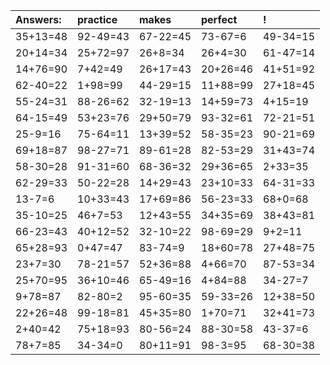 | Answers: | practice | makes | perfect | ! |
| :--- | :--- | :--- | :--- | :--- |
| 35+13=48 | 92-49=43 | 67-22=45 | 73-67=6 | 49-34=15 | 
| 20+14=34 | 25+72=97 | 26+8=34 | 26+4=30 | 61-47=14 | 
| 14+76=90 | 7+42=49 | 26+17=43 | 20+26=46 | 41+51=92 | 
| 62-40=22 | 1+98=99 | 44-29=15 | 11+88=99 | 27+18=45 | 
| 55-24=31 | 88-26=62 | 32-19=13 | 14+59=73 | 4+15=19 | 
| 64-15=49 | 53+23=76 | 29+50=79 | 93-32=61 | 72-21=51 | 
| 25-9=16 | 75-64=11 | 13+39=52 | 58-35=23 | 90-21=69 | 
| 69+18=87 | 98-27=71 | 89-61=28 | 82-53=29 | 31+43=74 | 
| 58-30=28 | 91-31=60 | 68-36=32 | 29+36=65 | 2+33=35 | 
| 62-29=33 | 50-22=28 | 14+29=43 | 23+10=33 | 64-31=33 | 
| 13-7=6 | 10+33=43 | 17+69=86 | 56-23=33 | 68+0=68 | 
| 35-10=25 | 46+7=53 | 12+43=55 | 34+35=69 | 38+43=81 | 
| 66-23=43 | 40+12=52 | 32-10=22 | 98-69=29 | 9+2=11 | 
| 65+28=93 | 0+47=47 | 83-74=9 | 18+60=78 | 27+48=75 | 
| 23+7=30 | 78-21=57 | 52+36=88 | 4+66=70 | 87-53=34 | 
| 25+70=95 | 36+10=46 | 65-49=16 | 4+84=88 | 34-27=7 | 
| 9+78=87 | 82-80=2 | 95-60=35 | 59-33=26 | 12+38=50 | 
| 22+26=48 | 99-18=81 | 45+35=80 | 1+70=71 | 32+41=73 | 
| 2+40=42 | 75+18=93 | 80-56=24 | 88-30=58 | 43-37=6 | 
| 78+7=85 | 34-34=0 | 80+11=91 | 98-3=95 | 68-30=38 | 
